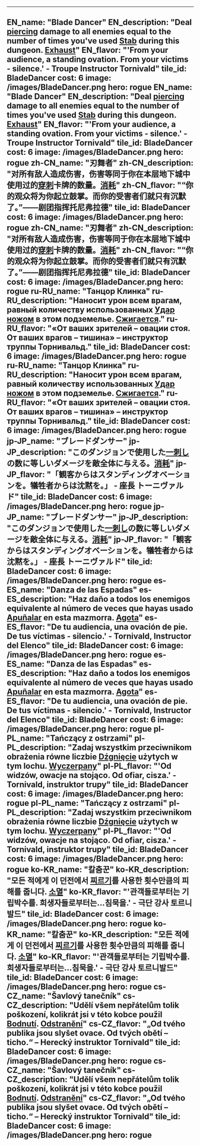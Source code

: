 ---

EN_name: "Blade Dancer"
EN_description: "Deal <u>piercing</u> damage to all enemies equal to the number of times you've used <a href = '../en/abilities#Stab'>Stab</a> during this dungeon. <u>Exhaust</u>"
EN_flavor: "'From your audience, a standing ovation. From your victims - silence.' - Troupe Instructor Tornivald"
tile_id: BladeDancer
cost: 6
image: /images/BladeDancer.png
hero: rogue
EN_name: "Blade Dancer"
EN_description: "Deal <u>piercing</u> damage to all enemies equal to the number of times you've used <a href = '../en/abilities#Stab'>Stab</a> during this dungeon. <u>Exhaust</u>"
EN_flavor: "'From your audience, a standing ovation. From your victims - silence.' - Troupe Instructor Tornivald"
tile_id: BladeDancer
cost: 6
image: /images/BladeDancer.png
hero: rogue
zh-CN_name: "刃舞者"
zh-CN_description: "对所有敌人造成伤害，伤害等同于你在本层地下城中使用过的<a href = '../zh_cn/abilities#Stab'>穿刺</a>卡牌的数量。<u>消耗</u>"
zh-CN_flavor: "“你的观众将为你起立鼓掌。而你的受害者们就只有沉默了。”——剧团指挥托尼弗拉德"
tile_id: BladeDancer
cost: 6
image: /images/BladeDancer.png
hero: rogue
zh-CN_name: "刃舞者"
zh-CN_description: "对所有敌人造成伤害，伤害等同于你在本层地下城中使用过的<a href = '../zh_cn/abilities#Stab'>穿刺</a>卡牌的数量。<u>消耗</u>"
zh-CN_flavor: "“你的观众将为你起立鼓掌。而你的受害者们就只有沉默了。”——剧团指挥托尼弗拉德"
tile_id: BladeDancer
cost: 6
image: /images/BladeDancer.png
hero: rogue
ru-RU_name: "Танцор Клинка"
ru-RU_description: "Наносит урон всем врагам, равный количеству использованных <a href = '../ru_ru/abilities#Stab'>Удар ножом</a> в этом подземелье. <u>Сжигается</u>."
ru-RU_flavor: "«От ваших зрителей – овации стоя. От ваших врагов – тишина» – инструктор труппы Торнивальд."
tile_id: BladeDancer
cost: 6
image: /images/BladeDancer.png
hero: rogue
ru-RU_name: "Танцор Клинка"
ru-RU_description: "Наносит урон всем врагам, равный количеству использованных <a href = '../ru_ru/abilities#Stab'>Удар ножом</a> в этом подземелье. <u>Сжигается</u>."
ru-RU_flavor: "«От ваших зрителей – овации стоя. От ваших врагов – тишина» – инструктор труппы Торнивальд."
tile_id: BladeDancer
cost: 6
image: /images/BladeDancer.png
hero: rogue
jp-JP_name: "ブレードダンサー"
jp-JP_description: "このダンジョンで使用した<a href = '../jp_jp/abilities#Stab'>一刺し</a>の数に等しいダメージを敵全体に与える。<u>消耗</u>"
jp-JP_flavor: "「観客からはスタンディングオベーションを。犠牲者からは沈黙を。」 - 座長 トーニヴァルド"
tile_id: BladeDancer
cost: 6
image: /images/BladeDancer.png
hero: rogue
jp-JP_name: "ブレードダンサー"
jp-JP_description: "このダンジョンで使用した<a href = '../jp_jp/abilities#Stab'>一刺し</a>の数に等しいダメージを敵全体に与える。<u>消耗</u>"
jp-JP_flavor: "「観客からはスタンディングオベーションを。犠牲者からは沈黙を。」 - 座長 トーニヴァルド"
tile_id: BladeDancer
cost: 6
image: /images/BladeDancer.png
hero: rogue
es-ES_name: "Danza de las Espadas"
es-ES_description: "Haz daño a todos los enemigos equivalente al número de veces que hayas usado <a href = '../es_es/abilities#Stab'>Apuñalar</a> en esta mazmorra. <u>Agota</u>"
es-ES_flavor: "De tu audiencia, una ovación de pie. De tus víctimas - silencio.' - Tornivald, Instructor del Elenco"
tile_id: BladeDancer
cost: 6
image: /images/BladeDancer.png
hero: rogue
es-ES_name: "Danza de las Espadas"
es-ES_description: "Haz daño a todos los enemigos equivalente al número de veces que hayas usado <a href = '../es_es/abilities#Stab'>Apuñalar</a> en esta mazmorra. <u>Agota</u>"
es-ES_flavor: "De tu audiencia, una ovación de pie. De tus víctimas - silencio.' - Tornivald, Instructor del Elenco"
tile_id: BladeDancer
cost: 6
image: /images/BladeDancer.png
hero: rogue
pl-PL_name: "Tańczący z ostrzami"
pl-PL_description: "Zadaj wszystkim przeciwnikom obrażenia równe liczbie <a href = '../pl_pl/abilities#Stab'>Dźgnięcie</a> użytych w tym lochu. <u>Wyczerpany</u>"
pl-PL_flavor: "'Od widzów, owacje na stojąco. Od ofiar, cisza.' - Tornivald, instruktor trupy"
tile_id: BladeDancer
cost: 6
image: /images/BladeDancer.png
hero: rogue
pl-PL_name: "Tańczący z ostrzami"
pl-PL_description: "Zadaj wszystkim przeciwnikom obrażenia równe liczbie <a href = '../pl_pl/abilities#Stab'>Dźgnięcie</a> użytych w tym lochu. <u>Wyczerpany</u>"
pl-PL_flavor: "'Od widzów, owacje na stojąco. Od ofiar, cisza.' - Tornivald, instruktor trupy"
tile_id: BladeDancer
cost: 6
image: /images/BladeDancer.png
hero: rogue
ko-KR_name: "칼춤꾼"
ko-KR_description: "모든 적에게 이 던전에서 <a href = '../ko_kr/abilities#Stab'>찌르기</a>를 사용한 횟수만큼의 피해를 줍니다. <u>소멸</u>"
ko-KR_flavor: "'관객들로부터는 기립박수를. 희생자들로부터는...침묵을.' - 극단 강사 토르니발드"
tile_id: BladeDancer
cost: 6
image: /images/BladeDancer.png
hero: rogue
ko-KR_name: "칼춤꾼"
ko-KR_description: "모든 적에게 이 던전에서 <a href = '../ko_kr/abilities#Stab'>찌르기</a>를 사용한 횟수만큼의 피해를 줍니다. <u>소멸</u>"
ko-KR_flavor: "'관객들로부터는 기립박수를. 희생자들로부터는...침묵을.' - 극단 강사 토르니발드"
tile_id: BladeDancer
cost: 6
image: /images/BladeDancer.png
hero: rogue
cs-CZ_name: "Šavlový tanečník"
cs-CZ_description: "Udělí všem nepřátelům tolik poškození, kolikrát jsi v této kobce použil <a href = '../cs_cz/abilities#Stab'>Bodnutí</a>. <u>Odstranění</u>"
cs-CZ_flavor: "„Od tvého publika jsou slyšet ovace. Od tvých obětí – ticho.“ – Herecký instruktor Tornivald"
tile_id: BladeDancer
cost: 6
image: /images/BladeDancer.png
hero: rogue
cs-CZ_name: "Šavlový tanečník"
cs-CZ_description: "Udělí všem nepřátelům tolik poškození, kolikrát jsi v této kobce použil <a href = '../cs_cz/abilities#Stab'>Bodnutí</a>. <u>Odstranění</u>"
cs-CZ_flavor: "„Od tvého publika jsou slyšet ovace. Od tvých obětí – ticho.“ – Herecký instruktor Tornivald"
tile_id: BladeDancer
cost: 6
image: /images/BladeDancer.png
hero: rogue
---